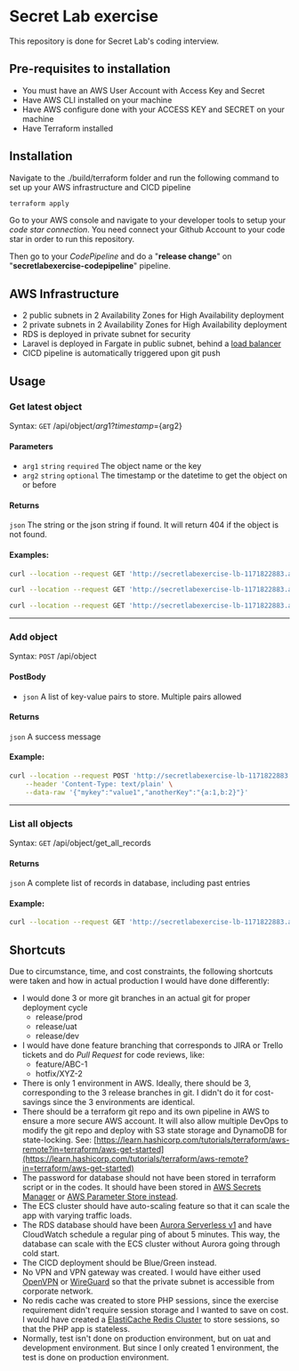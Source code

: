 # Secret Lab exercise

This repository is done for Secret Lab's coding interview.

## Pre-requisites to installation

- You must have an AWS User Account with Access Key and Secret
- Have AWS CLI installed on your machine
- Have AWS configure done with your ACCESS KEY and SECRET on your machine
- Have Terraform installed

## Installation

Navigate to the ./build/terraform folder and run the following command to set up your AWS infrastructure and CICD pipeline

```bash
terraform apply
```

Go to your AWS console and navigate to your developer tools to setup your _code star connection_. You need connect your Github Account to your code star in order to run this repository.

Then go to your _CodePipeline_ and do a "__release change__" on "__secretlabexercise-codepipeline__" pipeline.

## AWS Infrastructure

- 2 public subnets in 2 Availability Zones for High Availability deployment
- 2 private subnets in 2 Availability Zones for High Availability deployment
- RDS is deployed in private subnet for security
- Laravel is deployed in Fargate in public subnet, behind a [load balancer](http://secretlabexercise-lb-1171822883.ap-southeast-1.elb.amazonaws.com/)
- CICD pipeline is automatically triggered upon git push

## Usage

### Get latest object

Syntax: `GET` /api/object/${arg1}?timestamp=${arg2}

#### Parameters
- `arg1` `string` `required` The object name or the key
- `arg2` `string` `optional` The timestamp or the datetime to get the object on or before

#### Returns
`json` The string or the json string if found. It will return 404 if the object is not found.

#### Examples:
```bash
curl --location --request GET 'http://secretlabexercise-lb-1171822883.ap-southeast-1.elb.amazonaws.com/api/object/mykey'

curl --location --request GET 'http://secretlabexercise-lb-1171822883.ap-southeast-1.elb.amazonaws.com/api/object/mykey?timestamp=1633296600'

curl --location --request GET 'http://secretlabexercise-lb-1171822883.ap-southeast-1.elb.amazonaws.com/api/object/mykey?timestamp=2021-10-03 21:30:00'
```
- - - -
### Add object

Syntax: `POST` /api/object

#### PostBody
- `json` A list of key-value pairs to store. Multiple pairs allowed

#### Returns
`json` A success message

#### Example:
```bash
curl --location --request POST 'http://secretlabexercise-lb-1171822883.ap-southeast-1.elb.amazonaws.com/api/object' \
    --header 'Content-Type: text/plain' \
    --data-raw '{"mykey":"value1","anotherKey":"{a:1,b:2}"}'
```
- - - -
### List all objects

Syntax: `GET` /api/object/get_all_records

#### Returns
`json` A complete list of records in database, including past entries

#### Example:
```bash
curl --location --request GET 'http://secretlabexercise-lb-1171822883.ap-southeast-1.elb.amazonaws.com/api/object/get_all_records'
```

## Shortcuts
Due to circumstance, time, and cost constraints, the following shortcuts were taken and how in actual production I would have done differently:

- I would done 3 or more git branches in an actual git for proper deployment cycle
  - release/prod
  - release/uat
  - release/dev
- I would have done feature branching that corresponds to JIRA or Trello tickets and do _Pull Request_ for code reviews, like:
  - feature/ABC-1
  - hotfix/XYZ-2
- There is only 1 environment in AWS. Ideally, there should be 3, corresponding to the 3 release branches in git. I didn't do it for cost-savings since the 3 environments are identical.
- There should be a terraform git repo and its own pipeline in AWS to ensure a more secure AWS account. It will also allow multiple DevOps to modify the git repo and deploy with S3 state storage and DynamoDB for state-locking. See: [https://learn.hashicorp.com/tutorials/terraform/aws-remote?in=terraform/aws-get-started](https://learn.hashicorp.com/tutorials/terraform/aws-remote?in=terraform/aws-get-started)
- The password for database should not have been stored in terraform script or in the codes. It should have been stored in [AWS Secrets Manager](https://aws.amazon.com/secrets-manager/) or [AWS Parameter Store instead](https://docs.aws.amazon.com/systems-manager/latest/userguide/systems-manager-parameter-store.html).
- The ECS cluster should have auto-scaling feature so that it can scale the app with varying traffic loads.
- The RDS database should have been [Aurora Serverless v1](https://docs.aws.amazon.com/systems-manager/latest/userguide/systems-manager-parameter-store.html) and have CloudWatch schedule a regular ping of about 5 minutes. This way, the database can scale with the ECS cluster without Aurora going through cold start.
- The CICD deployment should be Blue/Green instead.
- No VPN and VPN gateway was created. I would have either used [OpenVPN](https://shurn.me/blog/2016-12-19/creating-a-hybrid-data-centre-with-openvpn) or [WireGuard](https://www.wireguard.com/) so that the private subnet is accessible from corporate network.
- No redis cache was created to store PHP sessions, since the exercise requirement didn't require session storage and I wanted to save on cost. I would have created a [ElastiCache Redis Cluster](https://aws.amazon.com/elasticache/redis/) to store sessions, so that the PHP app is stateless.
- Normally, test isn't done on production environment, but on uat and development environment. But since I only created 1 environment, the test is done on production environment.